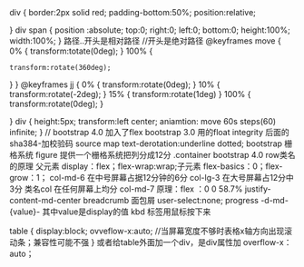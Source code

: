 <div><span><sapn></div>
div {
  border:2px solid red;
  padding-bottom:50%;
  position:relative;

}
div span {
  position :absolute;
  top:0;
  right:0;
  left:0;
  bottom:0;
  height:100%;
  width:100%;
}
路径..开头是相对路径
//开头是绝对路径
@keyframes move {
  0% {
    transform:totate(0deg);
  }
  100% {

    transform:rotate(360deg);
  }
}
@keyframes jj {
  0% {
    transform:rotate(0deg);
  }
  10% {
    transform:rotate(-2deg);
  }
  15% {
    transform:rotate(1deg)
  }
  100% {
    transform:rotate(0deg);
  }

}
div {
  height:5px;
  transform:left center;
  aniamtion: move 60s steps(60) infinite;
}
//
bootstrap 4.0 加入了flex 
bootstrap 3.0 用的float
integrity 后面的sha384-加校验码
source map
text-derotation:underline dotted;
bootstrap 栅格系统
figure 
提供一个栅格系统把列分成12分
.container 
 bootstrap 4.0 row类名的原理 父元素 display：flex；flex-wrap:wrap;子元素 flex-basics：0；flex-grow：1；
 col-md-6 在中号屏幕占据12分钟的6分 col-lg-3 在大号屏幕占12分中3分
 类名col 在任何屏幕上均分
  col-md-7 原理：flex ：0 0 58.7%
  justify-content-md-center
  breadcrumb 面包屑
  user-select:none;
  progress
  -d-md-{value}-  其中value是display的值
  kbd 标签用鼠标按下来

table {
  display:block;
  ovveflow-x:auto;   //当屏幕宽度不够时表格x轴方向出现滚动条；兼容性可能不强
}
或者给table外面加一个div，是div属性加 overflow-x：auto；